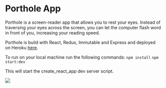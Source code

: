 # Porthole App

Porthole is a screen-reader app that allows you to rest your eyes.  Instead of traversing your eyes across the screen, you can let the computer flash word in front of you, increasing your reading speed.

Porthole is build with React, Redux, Immutable and Express and deployed on Heroku
[here]('https://porthole-app.herokuapp.com/').

To run on your local machine run the following commands:
`npm install`
`npm start:dev`

This will start the create_react_app dev server script.

![]('http://www.giphy.com/gifs/3o7TKoKqnCcj8lYYEM/giphy.gif')

